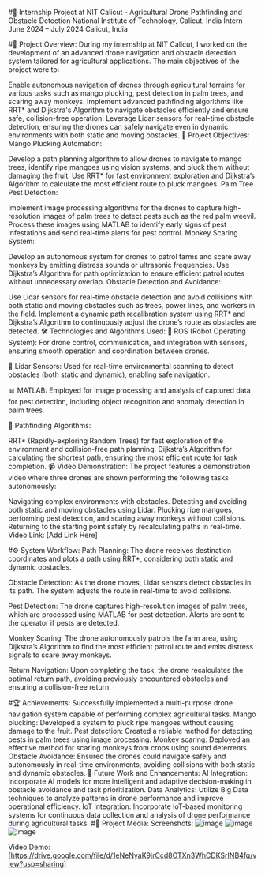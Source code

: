 #🚀 Internship Project at NIT Calicut - Agricultural Drone Pathfinding and Obstacle Detection
National Institute of Technology, Calicut, India
Intern
June 2024 – July 2024
Calicut, India

#📝 Project Overview:
During my internship at NIT Calicut, I worked on the development of an advanced drone navigation and obstacle detection system tailored for agricultural applications. The main objectives of the project were to:

Enable autonomous navigation of drones through agricultural terrains for various tasks such as mango plucking, pest detection in palm trees, and scaring away monkeys.
Implement advanced pathfinding algorithms like RRT* and Dijkstra's Algorithm to navigate obstacles efficiently and ensure safe, collision-free operation.
Leverage Lidar sensors for real-time obstacle detection, ensuring the drones can safely navigate even in dynamic environments with both static and moving obstacles.
🎯 Project Objectives:
Mango Plucking Automation:

Develop a path planning algorithm to allow drones to navigate to mango trees, identify ripe mangoes using vision systems, and pluck them without damaging the fruit.
Use RRT* for fast environment exploration and Dijkstra’s Algorithm to calculate the most efficient route to pluck mangoes.
Palm Tree Pest Detection:

Implement image processing algorithms for the drones to capture high-resolution images of palm trees to detect pests such as the red palm weevil.
Process these images using MATLAB to identify early signs of pest infestations and send real-time alerts for pest control.
Monkey Scaring System:

Develop an autonomous system for drones to patrol farms and scare away monkeys by emitting distress sounds or ultrasonic frequencies.
Use Dijkstra’s Algorithm for path optimization to ensure efficient patrol routes without unnecessary overlap.
Obstacle Detection and Avoidance:

Use Lidar sensors for real-time obstacle detection and avoid collisions with both static and moving obstacles such as trees, power lines, and workers in the field.
Implement a dynamic path recalibration system using RRT* and Dijkstra’s Algorithm to continuously adjust the drone’s route as obstacles are detected.
🛠 Technologies and Algorithms Used:
🔧 ROS (Robot Operating System):
For drone control, communication, and integration with sensors, ensuring smooth operation and coordination between drones.

📡 Lidar Sensors:
Used for real-time environmental scanning to detect obstacles (both static and dynamic), enabling safe navigation.

📊 MATLAB:
Employed for image processing and analysis of captured data for pest detection, including object recognition and anomaly detection in palm trees.

🧠 Pathfinding Algorithms:

RRT* (Rapidly-exploring Random Trees) for fast exploration of the environment and collision-free path planning.
Dijkstra’s Algorithm for calculating the shortest path, ensuring the most efficient route for task completion.
📹 Video Demonstration:
The project features a demonstration video where three drones are shown performing the following tasks autonomously:

Navigating complex environments with obstacles.
Detecting and avoiding both static and moving obstacles using Lidar.
Plucking ripe mangoes, performing pest detection, and scaring away monkeys without collisions.
Returning to the starting point safely by recalculating paths in real-time.
Video Link: [Add Link Here]

#⚙️ System Workflow:
Path Planning:
The drone receives destination coordinates and plots a path using RRT*, considering both static and dynamic obstacles.

Obstacle Detection:
As the drone moves, Lidar sensors detect obstacles in its path. The system adjusts the route in real-time to avoid collisions.

Pest Detection:
The drone captures high-resolution images of palm trees, which are processed using MATLAB for pest detection. Alerts are sent to the operator if pests are detected.

Monkey Scaring:
The drone autonomously patrols the farm area, using Dijkstra’s Algorithm to find the most efficient patrol route and emits distress signals to scare away monkeys.

Return Navigation:
Upon completing the task, the drone recalculates the optimal return path, avoiding previously encountered obstacles and ensuring a collision-free return.

#🏆 Achievements:
Successfully implemented a multi-purpose drone navigation system capable of performing complex agricultural tasks.
Mango plucking: Developed a system to pluck ripe mangoes without causing damage to the fruit.
Pest detection: Created a reliable method for detecting pests in palm trees using image processing.
Monkey scaring: Deployed an effective method for scaring monkeys from crops using sound deterrents.
Obstacle Avoidance: Ensured the drones could navigate safely and autonomously in real-time environments, avoiding collisions with both static and dynamic obstacles.
🔧 Future Work and Enhancements:
AI Integration: Incorporate AI models for more intelligent and adaptive decision-making in obstacle avoidance and task prioritization.
Data Analytics: Utilize Big Data techniques to analyze patterns in drone performance and improve operational efficiency.
IoT Integration: Incorporate IoT-based monitoring systems for continuous data collection and analysis of drone performance during agricultural tasks.
#📸 Project Media:
Screenshots: ![image](https://github.com/user-attachments/assets/1ecb2da6-c8da-4acc-8065-05a2bc962d64)
![image](https://github.com/user-attachments/assets/7247f9e4-6e87-4595-9ac5-54d56a9b7f35)
![image](https://github.com/user-attachments/assets/2e896590-0acd-4890-9db6-3e1e9dcff6e2)



Video Demo: [https://drive.google.com/file/d/1eNeNyaK9jrCcd8OTXn3WhCDKSrINB4fq/view?usp=sharing]
